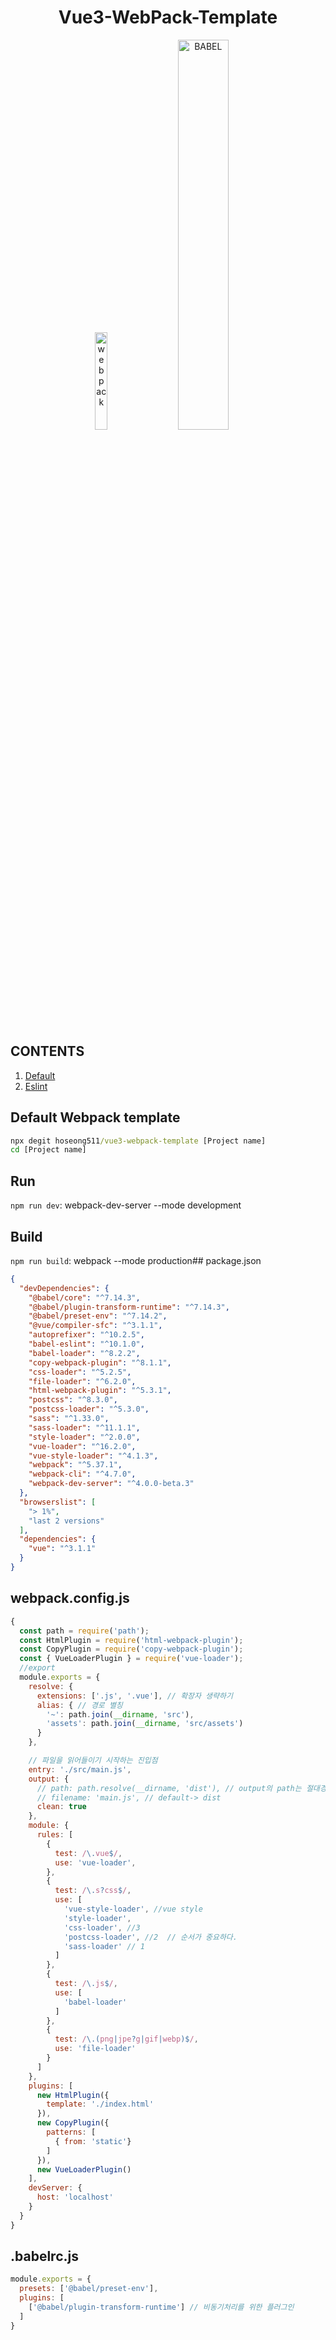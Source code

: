   <strong><h1 align="center">Vue3-WebPack-Template</h1></strong>
  <div align="center">
    <img src="https://camo.githubusercontent.com/b0573f87b0786eda63c76f2a9a1358e7a653783c25c03c6c908a00b70c713d78/68747470733a2f2f7765627061636b2e6a732e6f72672f6173736574732f69636f6e2d7371756172652d6269672e737667" width= 20%; alt="webpack" />
    &nbsp;
    <img src="https://d33wubrfki0l68.cloudfront.net/7a197cfe44548cc1a3f581152af70a3051e11671/78df8/img/babel.svg" width= 40%; alt="BABEL" />
  </div>
  <br>

## **CONTENTS**
  01. [Default](https://github.com/hoseong511/vue3-webpack-template/tree/main)
  02. [Eslint](https://github.com/hoseong511/vue3-webpack-template/tree/eslint)

## **Default Webpack template**
```cmd
npx degit hoseong511/vue3-webpack-template [Project name]
cd [Project name]
```
## Run
```npm run dev```: webpack-dev-server --mode development
## Build
```npm run build```: webpack --mode production## package.json
  ```json
  {
    "devDependencies": {
      "@babel/core": "^7.14.3",
      "@babel/plugin-transform-runtime": "^7.14.3",
      "@babel/preset-env": "^7.14.2",
      "@vue/compiler-sfc": "^3.1.1",
      "autoprefixer": "^10.2.5",
      "babel-eslint": "^10.1.0",
      "babel-loader": "^8.2.2",
      "copy-webpack-plugin": "^8.1.1",
      "css-loader": "^5.2.5",
      "file-loader": "^6.2.0",
      "html-webpack-plugin": "^5.3.1",
      "postcss": "^8.3.0",
      "postcss-loader": "^5.3.0",
      "sass": "^1.33.0",
      "sass-loader": "^11.1.1",
      "style-loader": "^2.0.0",
      "vue-loader": "^16.2.0",
      "vue-style-loader": "^4.1.3",
      "webpack": "^5.37.1",
      "webpack-cli": "^4.7.0",
      "webpack-dev-server": "^4.0.0-beta.3"
    },
    "browserslist": [
      "> 1%",
      "last 2 versions"
    ],
    "dependencies": {
      "vue": "^3.1.1"
    }
  }
  ```
## webpack.config.js
  ```js
  {
    const path = require('path');
    const HtmlPlugin = require('html-webpack-plugin');
    const CopyPlugin = require('copy-webpack-plugin');
    const { VueLoaderPlugin } = require('vue-loader');
    //export
    module.exports = {
      resolve: {
        extensions: ['.js', '.vue'], // 확장자 생략하기
        alias: { // 경로 별칭
          '~': path.join(__dirname, 'src'),
          'assets': path.join(__dirname, 'src/assets')
        }
      },

      // 파일을 읽어들이기 시작하는 진입점
      entry: './src/main.js',
      output: {
        // path: path.resolve(__dirname, 'dist'), // output의 path는 절대경로를 사용!
        // filename: 'main.js', // default-> dist
        clean: true
      },
      module: {
        rules: [
          {
            test: /\.vue$/,
            use: 'vue-loader',
          },
          {
            test: /\.s?css$/,
            use: [
              'vue-style-loader', //vue style
              'style-loader',
              'css-loader', //3
              'postcss-loader', //2  // 순서가 중요하다.
              'sass-loader' // 1
            ]
          },
          {
            test: /\.js$/,
            use: [
              'babel-loader'
            ]
          },
          {
            test: /\.(png|jpe?g|gif|webp)$/,
            use: 'file-loader'
          }
        ]
      },
      plugins: [
        new HtmlPlugin({
          template: './index.html'
        }),
        new CopyPlugin({
          patterns: [
            { from: 'static'}
          ]
        }),
        new VueLoaderPlugin()
      ],
      devServer: {
        host: 'localhost'
      }
    } 
  }
  ```
  ## .babelrc.js
  ```js
  module.exports = {
    presets: ['@babel/preset-env'],
    plugins: [
      ['@babel/plugin-transform-runtime'] // 비동기처리를 위한 플러그인
    ]
  }
  ```
  